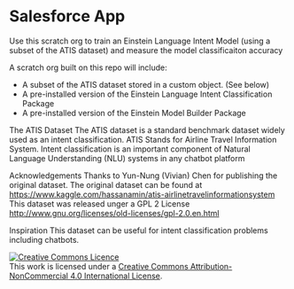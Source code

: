 # Salesforce App

Use this scratch org to train an Einstein Language Intent Model (using a subset of the ATIS dataset) and measure the model classificaiton accuracy

A scratch org built on this repo will include:

- A subset of the ATIS dataset stored in a custom object. (See below)
- A pre-installed version of the Einstein Language Intent Classification Package
- A pre-installed version of the Einstein Model Builder Package 


The ATIS Dataset
The ATIS dataset is a standard benchmark dataset widely used as an intent classification. ATIS Stands for Airline Travel Information System. Intent classification is an important component of Natural Language Understanding (NLU) systems in any chatbot platform

Acknowledgements
Thanks to Yun-Nung (Vivian) Chen for publishing the original dataset.
The original dataset can be found at https://www.kaggle.com/hassanamin/atis-airlinetravelinformationsystem
This dataset was released unger a GPL 2 License
http://www.gnu.org/licenses/old-licenses/gpl-2.0.en.html

Inspiration
This dataset can be useful for intent classification problems including chatbots.


<a rel="license" href="http://creativecommons.org/licenses/by-nc/4.0/"><img alt="Creative Commons Licence" style="border-width:0" src="https://i.creativecommons.org/l/by-nc/4.0/88x31.png" /></a><br />This work is licensed under a <a rel="license" href="http://creativecommons.org/licenses/by-nc/4.0/">Creative Commons Attribution-NonCommercial 4.0 International License</a>.
